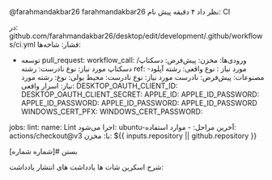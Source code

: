 @farahmandakbar26 farahmandakbar26 نظر داد ۴ دقیقه پیش
نام: CI

در: github.com/farahmandakbar26/desktop/edit/development/.github/workflows/ci.yml
فشار:
شاخه‌ها:
- توسعه pull_request: workflow_call: ورودی‌ها: مخزن: پیش‌فرض: دسکتاپ/دسکتاپ مورد نیاز: نوع نادرست: رشته ref: مورد نیاز : نوع واقعی: رشته آپلود-مصنوعات: پیش‌فرض: نادرست مورد نیاز: نوع نادرست: محیط بولی: نوع: رشته مورد نیاز: اسرار واقعی: DESKTOP_OAUTH_CLIENT_ID: DESKTOP_OAUTH_CLIENT_SECRET: APPLE_ID: APPLE_ID_PASSWORD: APPLE_ID_PASSWORD: APPLE_ID_PASSWORD: APPLE_ID_PASSWORD WINDOWS_CERT_PFX: WINDOWS_CERT_PASSWORD:

jobs:
lint:
name: Lint اجرا می‌شود: ubuntu-آخرین مراحل: - موارد استفاده: actions/checkout@v3 با: مخزن: ${{ inputs.repository || github.repository }}

بستن #[شماره شماره]

شرح
اسکرین شات ها
یادداشت های انتشار
یادداشت:

